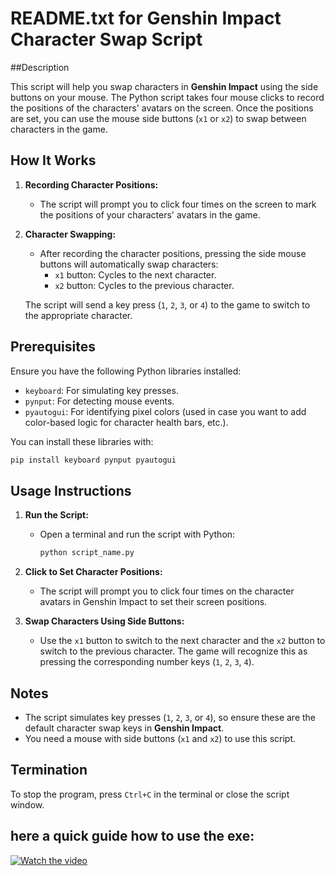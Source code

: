 # README.txt for Genshin Impact Character Swap Script

##Description

This script will help you swap characters in **Genshin Impact** using the side buttons on your mouse. The Python script takes four mouse clicks to record the positions of the characters' avatars on the screen. Once the positions are set, you can use the mouse side buttons (`x1` or `x2`) to swap between characters in the game.

## How It Works

1. **Recording Character Positions:**
   - The script will prompt you to click four times on the screen to mark the positions of your characters' avatars in the game.
   
2. **Character Swapping:**
   - After recording the character positions, pressing the side mouse buttons will automatically swap characters:
     - `x1` button: Cycles to the next character.
     - `x2` button: Cycles to the previous character.

   The script will send a key press (`1`, `2`, `3`, or `4`) to the game to switch to the appropriate character.

## Prerequisites

Ensure you have the following Python libraries installed:

- `keyboard`: For simulating key presses.
- `pynput`: For detecting mouse events.
- `pyautogui`: For identifying pixel colors (used in case you want to add color-based logic for character health bars, etc.).

You can install these libraries with:

```bash
pip install keyboard pynput pyautogui
```

## Usage Instructions

1. **Run the Script:**
   - Open a terminal and run the script with Python:
     ```bash
     python script_name.py
     ```

2. **Click to Set Character Positions:**
   - The script will prompt you to click four times on the character avatars in Genshin Impact to set their screen positions.

3. **Swap Characters Using Side Buttons:**
   - Use the `x1` button to switch to the next character and the `x2` button to switch to the previous character. The game will recognize this as pressing the corresponding number keys (`1`, `2`, `3`, `4`).

## Notes

- The script simulates key presses (`1`, `2`, `3`, or `4`), so ensure these are the default character swap keys in **Genshin Impact**.
- You need a mouse with side buttons (`x1` and `x2`) to use this script.

## Termination

To stop the program, press `Ctrl+C` in the terminal or close the script window.

## here a quick guide how to use the exe:
[![Watch the video](https://img.youtube.com/vi/eAGYL5vfUgo/maxresdefault.jpg)](https://www.youtube.com/watch?v=eAGYL5vfUgo)

